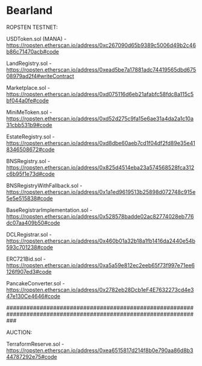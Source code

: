# Bearland

ROPSTEN TESTNET: 

USDToken.sol (MANA) - https://ropsten.etherscan.io/address/0xc267090d65b9389c5006d49b2c46b86c71470acb#code

LandRegistry.sol - https://ropsten.etherscan.io/address/0xead5be7a17881adc74419565dbd67508979ad2f4#writeContract

Marketplace.sol - https://ropsten.etherscan.io/address/0xd075116d6eb21afabfc58fdc8a115c5bf044a0fe#code

MiniMeToken.sol - https://ropsten.etherscan.io/address/0xd52d275c9fa15e6ae31a4da2a1c10a31cbb531b9#code

EstateRegistry.sol - https://ropsten.etherscan.io/address/0xd8dbe60aeb7cd1f04df2fd89e35e418346508672#code

BNSRegistry.sol - https://ropsten.etherscan.io/address/0x825d4514eba23a574568528fca312c6b95f1e73d#code

BNSRegistryWithFallback.sol - https://ropsten.etherscan.io/address/0x1a1ed9619513b25898d072748c915e5e5e515838#code

BaseRegistrarImplementation.sol - https://ropsten.etherscan.io/address/0x528578badde02ac82774028eb776dc07aa409b50#code

DCLRegistrar.sol - https://ropsten.etherscan.io/address/0x460b01a32b18a1fb1416da2440e54b593c701238#code

ERC721Bid.sol - https://ropsten.etherscan.io/address/0xa5a59e812ec2eeb65f73f997e71ee6126f907ed3#code

PancakeConverter.sol - https://ropsten.etherscan.io/address/0x2782eb28Dcb1eF4E7632273cd4e347e130Ce4646#code

###################################################################################################################

AUCTION:

TerraformReserve.sol - https://ropsten.etherscan.io/address/0xea6515817d214f8b0e790aa86d8b344787292e75#code
